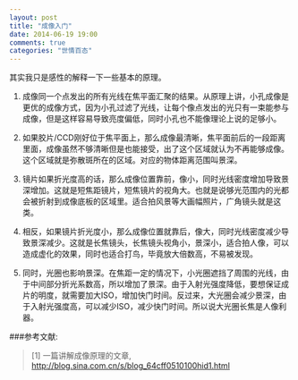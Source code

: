 ```yaml
---
layout: post
title: "成像入门"
date: 2014-06-19 19:00
comments: true
categories: "世情百态"
---
```


其实我只是感性的解释一下一些基本的原理。

1. 成像同一个点发出的所有光线在焦平面汇聚的结果。从原理上讲，小孔成像是更优的成像方式，因为小孔过滤了光线，让每个像点发出的光只有一束能参与成像，但是这样容易导致亮度偏低，同时小孔也不能像理论上说的足够小。

2. 如果胶片/CCD刚好位于焦平面上，那么成像最清晰，焦平面前后的一段距离里面，成像虽然不够清晰但是也能接受，出了这个区域就认为不再能够成像。这个区域就是弥散斑所在的区域。对应的物体距离范围叫景深。

3. 镜片如果折光度高的话，那么成像位置靠前，像小，同时光线密度增加导致景深增加。这就是短焦距镜片，短焦镜片的视角大。也就是说够光范围内的光都会被折射到成像底板的区域里。适合拍风景等大画幅照片，广角镜头就是这类。

4. 相反，如果镜片折光度小，那么成像位置就靠后，像大，同时光线密度减少导致景深减少。这就是长焦镜头，长焦镜头视角小，景深小，适合拍人像，可以造成虚化的效果，同时也适合打鸟，毕竟放大倍数高，不易被发现。

5. 同时，光圈也影响景深。在焦距一定的情况下，小光圈遮挡了周围的光线，由于中间部分折光系数高，所以增加了景深。由于入射光强度降低，要想保证成片的明度，就需要加大ISO，增加快门时间。反过来，大光圈会减少景深，由于入射光强度高，可以减少ISO，减少快门时间。所以说大光圈长焦是人像利器。

[1]: http://blog.sina.com.cn/s/blog_64cff0510100hid1.html "一篇讲解成像原理的文章"

###参考文献:

>\[1] 一篇讲解成像原理的文章, <http://blog.sina.com.cn/s/blog_64cff0510100hid1.html>